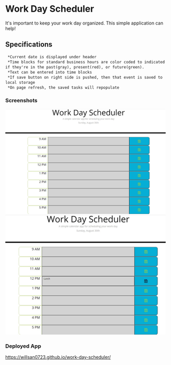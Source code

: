 # Work Day Scheduler

It's important to keep your work day organized. This simple application can help!

## Specifications
```
 *Current date is displayed under header
 *Time blocks for standard business hours are color coded to indicated if they're in the past(gray), present(red), or future(green).
 *Text can be entered into time blocks
 *If save button on right side is pushed, then that event is saved to local storage
 *On page refresh, the saved tasks will repopulate
```
### Screenshots
![](Screenshot_1.jpg)
![](Screenshot_2.jpg)

### Deployed App
https://willsan0723.github.io/work-day-scheduler/
